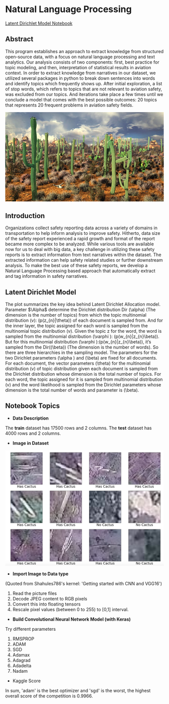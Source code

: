 # Natural Language Processing
[Latent Dirichlet Model Notebook](https://github.com/QiangWANGWQ/Natural-Language-Processing-Using-Latent-Dirichlet-Model/blob/master/Topic_Analysis_FAA.ipynb)

## Abstract

This program establishes an approach to extract knowledge from structured open-source data, with a focus on natural language processing and text analytics. Our analysis consists of two components: first, best practice for topic modeling, and then, interpretation of statistical results in aviation context. In order to extract knowledge from narratives in our dataset, we utilized several packages in python to break down sentences into words and identify topics which frequently shows up. After initial exploration, a list of stop words, which refers to topics that are not relevant to aviation safety, was excluded from our topics. And iterations take place a few times until we conclude a model that comes with the best possible outcomes: 20 topics that represents 20 frequent problems in aviation safety fields.

![MacDown Screenshot](https://github.com/QiangWANGWQ/Machine_Learning_Project/blob/master/pics/cactus.jpg)

## Introduction
Organizations collect safety reporting data across a variety of domains in transportation to help inform analysis to improve safety. Hitherto, data size of the safety report experienced a rapid growth and format of the report became more complex to be analyzed. While various tools are available now for us to deal with big data, a key challenge in utilizing these safety reports is to extract information from text narratives within the dataset. The extracted information can help safety related studies or further downstream analysis. To make the best use of these safety reports, we develop a Natural Language Processing based approach that automatically extract and tag information in safety narratives.

## Latent Dirichlet Model

The plot summarizes the key idea behind Latent Dirichlet Allocation model. Parameter $\Alpha$ determine the Dirichlet distribution Dir (\alpha) (The dimension is the number of topics) from which the topic multinomial distribution \(v\): \(p(z_{n}|\theta)\) of each document is sampled from. And for the inner layer, the topic assigned for each word is sampled from the multinomial topic distribution \(v\). Given the topic z for the word, the word is sampled from the multinomial distribution \(\varphi \): \(p(w_{n}|z_{n}\beta)\). But for this multinomial distribution \(\varphi \):\(p(w_{n}|z_{n}\beta)\), it’s sampled from the Dir(\(\beta\)) (The dimension is the number of words). So there are three hierarchies in the sampling model. The parameters for the two Dirichlet parameters \(\alpha \) and \(\beta\) are fixed for all documents. For each document, the vector parameters \(\theta\) for the multinomial distribution \(v\) of topic distribution given each document is sampled from the Dirichlet distribution whose dimension is the total number of topics. For each word, the topic assigned for it is sampled from multinomial distribution \(v\) and the word likelihood is sampled from the Dirichlet parameters whose dimension is the total number of words and parameter is \(\beta\).

## Notebook Topics
* **Data Description**

The **train** dataset has 17500 rows and 2 columns.
The **test** dataset has 4000 rows and 2 columns.

* **Image in Dataset**

![MacDown Screenshot](https://github.com/QiangWANGWQ/Machine_Learning_Project/blob/master/pics/Screen%20Shot%202019-06-28%20at%206.15.11%20PM.png)

* **Import Image to Data type**

(Quoted from Shahules786's kernel: 'Getting started with CNN and VGG16')

1. Read the picture files
2. Decode JPEG content to RGB pixels
3. Convert this into floating tensors
4. Rescale pixel values (between 0 to 255) to [0,1] interval.

* **Build Convolutional Neural Network Model (with Keras)**


Try different parameters

1. RMSPROP
2. ADAM
3. SGD
4. Adamax
5. Adagrad
6. Adadelta
7. Nadam

* Kaggle Score 

In sum, 'adam' is the best optimizer and 'sgd' is the worst, the highest overall score of the competition is 0.9966.
